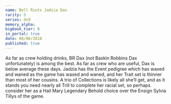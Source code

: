 ```yaml
---
name: Bell Riots Jadzia Dax
rarity: 5
series: ds9
memory_alpha:
bigbook_tier: 8
in_portal: true
date: 06/06/2018
published: true
---
```


As far as crew holding drinks, BR Dax (not Baskin Robbins Dax unfortunately) is among the best. As far as crew who are useful, Dax is below average these days. Jadzia has the Event pedigree which has waxed and waned as the game has waxed and waned, and her Trait set is thinner than most of her cousins. A trio of Collections is likely all she’ll get, and as it stands you need nearly all Trill to complete her racial set, so perhaps consider her as a Hail Mary Legendary Behold choice over the Ensign Sylvia Tillys of the game.

